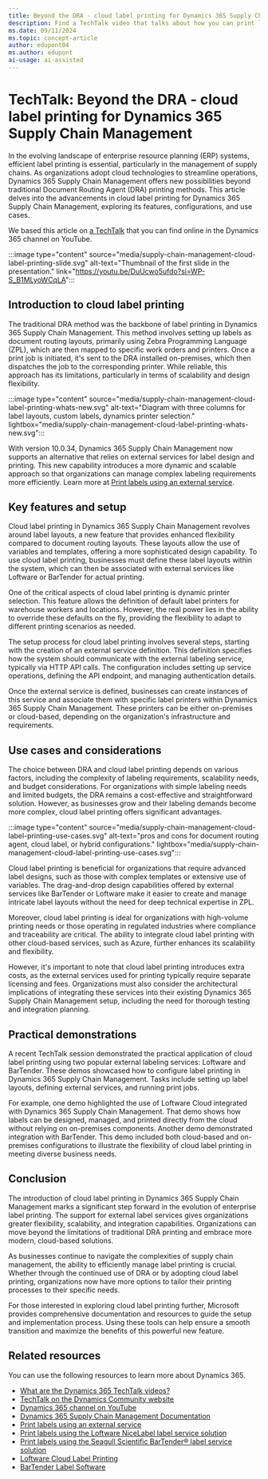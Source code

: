 ```yaml
---
title: Beyond the DRA - cloud label printing for Dynamics 365 Supply Chain Management
description: Find a TechTalk video that talks about how you can print labels by connecting Dynamics 365 Supply Chain Management to an external service provider.
ms.date: 09/11/2024
ms.topic: concept-article
author: edupont04
ms.author: edupont
ai-usage: ai-assisted
---
```


# TechTalk: Beyond the DRA - cloud label printing for Dynamics 365 Supply Chain Management

In the evolving landscape of enterprise resource planning (ERP) systems, efficient label printing is essential, particularly in the management of supply chains. As organizations adopt cloud technologies to streamline operations, Dynamics 365 Supply Chain Management offers new possibilities beyond traditional Document Routing Agent (DRA) printing methods. This article delves into the advancements in cloud label printing for Dynamics 365 Supply Chain Management, exploring its features, configurations, and use cases.

We based this article on [a TechTalk](https://youtu.be/DuUcwo5ufdo?si=WP-S_B1MLyoWCqLA) that you can find online in the Dynamics 365 channel on YouTube.  

:::image type="content" source="media/supply-chain-management-cloud-label-printing-slide.svg" alt-text="Thumbnail of the first slide in the presentation." link="https://youtu.be/DuUcwo5ufdo?si=WP-S_B1MLyoWCqLA":::

## Introduction to cloud label printing

The traditional DRA method was the backbone of label printing in Dynamics 365 Supply Chain Management. This method involves setting up labels as document routing layouts, primarily using Zebra Programming Language (ZPL), which are then mapped to specific work orders and printers. Once a print job is initiated, it's sent to the DRA installed on-premises, which then dispatches the job to the corresponding printer. While reliable, this approach has its limitations, particularly in terms of scalability and design flexibility.

:::image type="content" source="media/supply-chain-management-cloud-label-printing-whats-new.svg" alt-text="Diagram with three columns for label layouts, custom labels, dynamics printer selection." lightbox="media/supply-chain-management-cloud-label-printing-whats-new.svg":::

With version 10.0.34, Dynamics 365 Supply Chain Management now supports an alternative that relies on external services for label design and printing. This new capability introduces a more dynamic and scalable approach so that organizations can manage complex labeling requirements more efficiently. Learn more at [Print labels using an external service](/dynamics365/supply-chain/supply-chain-dev/label-printing-using-external-label-service).

## Key features and setup

Cloud label printing in Dynamics 365 Supply Chain Management revolves around label layouts, a new feature that provides enhanced flexibility compared to document routing layouts. These layouts allow the use of variables and templates, offering a more sophisticated design capability. To use cloud label printing, businesses must define these label layouts within the system, which can then be associated with external services like Loftware or BarTender for actual printing.

One of the critical aspects of cloud label printing is dynamic printer selection. This feature allows the definition of default label printers for warehouse workers and locations. However, the real power lies in the ability to override these defaults on the fly, providing the flexibility to adapt to different printing scenarios as needed.

The setup process for cloud label printing involves several steps, starting with the creation of an external service definition. This definition specifies how the system should communicate with the external labeling service, typically via HTTP API calls. The configuration includes setting up service operations, defining the API endpoint, and managing authentication details.

Once the external service is defined, businesses can create instances of this service and associate them with specific label printers within Dynamics 365 Supply Chain Management. These printers can be either on-premises or cloud-based, depending on the organization's infrastructure and requirements.

## Use cases and considerations

The choice between DRA and cloud label printing depends on various factors, including the complexity of labeling requirements, scalability needs, and budget considerations. For organizations with simple labeling needs and limited budgets, the DRA remains a cost-effective and straightforward solution. However, as businesses grow and their labeling demands become more complex, cloud label printing offers significant advantages.

:::image type="content" source="media/supply-chain-management-cloud-label-printing-use-cases.svg" alt-text="pros and cons for document routing agent, cloud label, or hybrid configurations." lightbox="media/supply-chain-management-cloud-label-printing-use-cases.svg":::

Cloud label printing is beneficial for organizations that require advanced label designs, such as those with complex templates or extensive use of variables. The drag-and-drop design capabilities offered by external services like BarTender or Loftware make it easier to create and manage intricate label layouts without the need for deep technical expertise in ZPL.

Moreover, cloud label printing is ideal for organizations with high-volume printing needs or those operating in regulated industries where compliance and traceability are critical. The ability to integrate cloud label printing with other cloud-based services, such as Azure, further enhances its scalability and flexibility.

However, it's important to note that cloud label printing introduces extra costs, as the external services used for printing typically require separate licensing and fees. Organizations must also consider the architectural implications of integrating these services into their existing Dynamics 365 Supply Chain Management setup, including the need for thorough testing and integration planning.

## Practical demonstrations

A recent TechTalk session demonstrated the practical application of cloud label printing using two popular external labeling services: Loftware and BarTender. These demos showcased how to configure label printing in Dynamics 365 Supply Chain Management. Tasks include setting up label layouts, defining external services, and running print jobs.

For example, one demo highlighted the use of Loftware Cloud integrated with Dynamics 365 Supply Chain Management. That demo shows how labels can be designed, managed, and printed directly from the cloud without relying on on-premises components. Another demo demonstrated integration with BarTender. This demo included both cloud-based and on-premises configurations to illustrate the flexibility of cloud label printing in meeting diverse business needs.

## Conclusion

The introduction of cloud label printing in Dynamics 365 Supply Chain Management marks a significant step forward in the evolution of enterprise label printing. The support for external label services gives organizations greater flexibility, scalability, and integration capabilities. Organizations can move beyond the limitations of traditional DRA printing and embrace more modern, cloud-based solutions.

As businesses continue to navigate the complexities of supply chain management, the ability to efficiently manage label printing is crucial. Whether through the continued use of DRA or by adopting cloud label printing, organizations now have more options to tailor their printing processes to their specific needs.

For those interested in exploring cloud label printing further, Microsoft provides comprehensive documentation and resources to guide the setup and implementation process. Using these tools can help ensure a smooth transition and maximize the benefits of this powerful new feature.

## Related resources

You can use the following resources to learn more about Dynamics 365.

- [What are the Dynamics 365 TechTalk videos?](../roles/techtalk-videos.md)
- [TechTalk on the Dynamics Community website](https://community.dynamics.com/videos/)
- [Dynamics 365 channel on YouTube](https://www.youtube.com/channel/UC5QxCcXhFFixs1nfmOpJlvQ)
- [Dynamics 365 Supply Chain Management Documentation](/dynamics365/supply-chain/)
- [Print labels using an external service](/dynamics365/supply-chain/supply-chain-dev/label-printing-using-external-label-service)  
- [Print labels using the Loftware NiceLabel label service solution](/dynamics365/supply-chain/supply-chain-dev/label-printing-using-nicelabel)  
- [Print labels using the Seagull Scientific BarTender&reg; label service solution](/dynamics365/supply-chain/supply-chain-dev/label-printing-using-bartender)  
- [Loftware Cloud Label Printing](https://www.loftware.com/)
- [BarTender Label Software](https://www.seagullscientific.com/)
